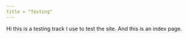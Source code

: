 ```yaml
---
title = "Testing"
---
```


Hi this is a testing track I use to test the site. And this is an index page.
